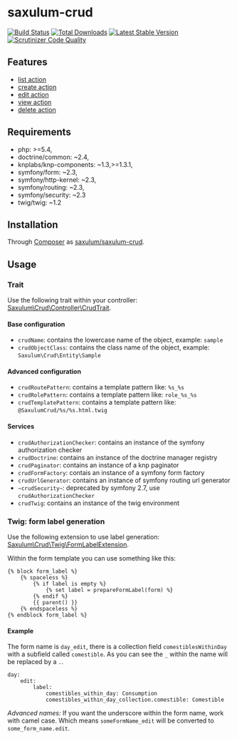 # saxulum-crud

[![Build Status](https://api.travis-ci.org/saxulum/saxulum-crud.png?branch=master)](https://travis-ci.org/saxulum/saxulum-crud)
[![Total Downloads](https://poser.pugx.org/saxulum/saxulum-crud/downloads.png)](https://packagist.org/packages/saxulum/saxulum-crud)
[![Latest Stable Version](https://poser.pugx.org/saxulum/saxulum-crud/v/stable.png)](https://packagist.org/packages/saxulum/saxulum-crud)
[![Scrutinizer Code Quality](https://scrutinizer-ci.com/g/saxulum/saxulum-crud/badges/quality-score.png?b=master)](https://scrutinizer-ci.com/g/saxulum/saxulum-crud/?branch=master)

## Features

 * [list action][2]
 * [create action][3]
 * [edit action][4]
 * [view action][5]
 * [delete action][6]

## Requirements

 * php: >=5.4,
 * doctrine/common: ~2.4,
 * knplabs/knp-components: ~1.3,>=1.3.1,
 * symfony/form: ~2.3,
 * symfony/http-kernel: ~2.3,
 * symfony/routing: ~2.3,
 * symfony/security: ~2.3
 * twig/twig: ~1.2

## Installation

Through [Composer](http://getcomposer.org) as [saxulum/saxulum-crud][1].

## Usage

### Trait

Use the following trait within your controller: [Saxulum\Crud\Controller\CrudTrait][7].

#### Base configuration

 * `crudName`: contains the lowercase name of the object, example: `sample`
 * `crudObjectClass`: contains the class name of the object, example: `Saxulum\Crud\Entity\Sample`

#### Advanced configuration

 * `crudRoutePattern`: contains a template pattern like: `%s_%s`
 * `crudRolePattern`: contains a template pattern like: `role_%s_%s`
 * `crudTemplatePattern`: contains a template pattern like: `@SaxulumCrud/%s/%s.html.twig`

#### Services

 * `crudAuthorizationChecker`: contains an instance of the symfony authorization checker
 * `crudDoctrine`: contains an instance of the doctrine manager registry
 * `crudPaginator`: contains an instance of a knp paginator
 * `crudFormFactory`: contais an instance of a symfony form factory
 * `crudUrlGenerator`: contains an instance of symfony routing url generator
 * `~crudSecurity~`: deprecated by symfony 2.7, use `crudAuthorizationChecker`
 * `crudTwig`: contains an instance of the twig environment

### Twig: form label generation

Use the following extension to use label generation: [Saxulum\Crud\Twig\FormLabelExtension][8].

Within the form template you can use something like this:

```{.twig}
{% block form_label %}
    {% spaceless %}
        {% if label is empty %}
            {% set label = prepareFormLabel(form) %}
        {% endif %}
        {{ parent() }}
    {% endspaceless %}
{% endblock form_label %}
```

#### Example

The form name is `day_edit`, there is a collection field `comestiblesWithinDay`
with a subfield called `comestible`. As you can see the `_` within the name will
be replaced by a `.`.

```{.yaml}
day:
    edit:
        label:
            comestibles_within_day: Consumption
            comestibles_within_day_collection.comestible: Comestible
```

*Advanced names:* If you want the underscore within the form name,
work with camel case. Which means `someFormName_edit` will be converted to
`some_form_name.edit`.

[1]: https://packagist.org/packages/saxulum/saxulum-crud
[2]: doc/ListAction.md
[3]: doc/CreateAction.md
[4]: doc/EditAction.md
[5]: doc/ViewAction.md
[6]: doc/DeleteAction.md
[7]: src/Controller/CrudTrait.php
[8]: src/Twig/FormLabelExtension.php